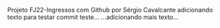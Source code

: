 Projeto FJ22-Ingressos com Github por Sérgio Cavalcante
adicionando texto para testar commit
teste...
...adicionando mais texto...
